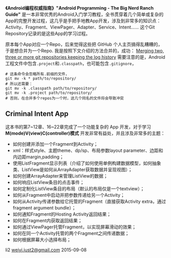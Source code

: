 **《Android编程权威指南》"Android Programming - The Big Nerd Ranch Guide"** 是一本非常优秀的Android入门学习教程，全书贯穿着几个简单或复杂的App的完整开发过程，这几乎是手把手地教App开发，涉及到非常多的知识点：Activity、Fragment、ViewPager、Adapter、Service、Intent......
这个Git Repository记录的是这些App的学习过程。

原本每个App对应一个Repo，后来觉得这些把 GitHub 个人主页搞得乱糟糟的，于是想合并为一个Repo. 我是按照下文介绍的方法合并的，成功：
[Merging two, three or more git repositories keeping the log history](http://www.harecoded.com/merging-two-three-or-more-git-repositories-keeping-the-log-history-2366393)
需要注意的是，Android工程文件中包含`.project`和`.classpath`，也可能包含`.gitignore`，

    # 这条命令会忽略所有.前缀的文件，
    git mv -k * path/to/repository/
    # 所以还需要：
    git mv -k .classpath path/to/repository/
    git mv -k .project path/to/repository/
    # 否则，在合并多个repos为一个时，这几个同名的文件将会导致冲突


## Criminal Intent App

这本书的第7~12章、16~22章完成了一个功能复杂的 App 开发，对于学习**M(mode)V(view)C(controller)模式** 开发非常有益处，并且涉及非常多的主题：

- 如何创建并添加一个Fragment到Activity；
- xml：样式style、主题theme、dp/sp、布局参数layout parameter、边距和内边距margin,padding；
- 使用ListFragment显示列表（介绍了如何使用单例构建数据模型，如何抽象类、ListView是如何从ArrayAdapter获取数据并呈现视图）；
- 如何创建ArrayAdapter来管理ListView的数据；
- 如何响应ListView条目的点击事件；
- 如何定制化ListView条目的布局（默认的布局仅是一个textview）；
- 如何从Fragment中启动并把参数传递给另一个Activity；
- 如何从Activity传递参数给它托管的Fragment（直接获取Activity extra，通过fragment argument bundle）；
- 如何通知Fragment的Hosting Activity返回结果；
- 如何在Fragment内获取返回结果；
- 如何通过ViewPager托管Fragment，以实现屏幕滑动的效果；
- 如何在同一个Activity托管的两个Fragment之间传递数据；
- 如何根据屏幕大小选择布局；

li2
weiyi.just2@gmail.com
2015-09-08